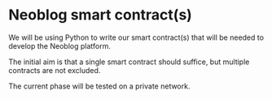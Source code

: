 # Neoblog smart contract(s)

We will be using Python to write our smart contract(s) that will be needed to develop the Neoblog platform.

The initial aim is that a single smart contract should suffice, but multiple contracts are not excluded.

The current phase will be tested on a private network.